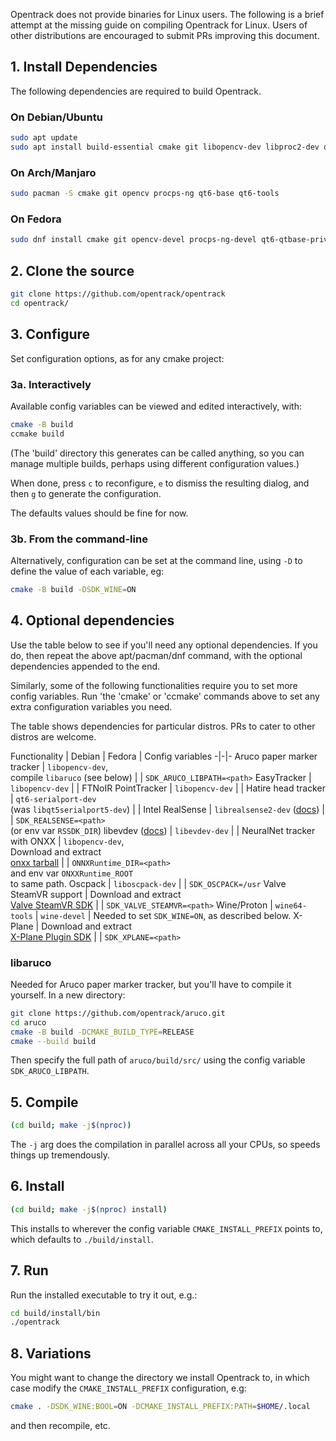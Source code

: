 Opentrack does not provide binaries for Linux users. The following is a brief attempt at the missing guide on compiling Opentrack for Linux. Users of other distributions are encouraged to submit PRs improving this document.

## 1. Install Dependencies

The following dependencies are required to build Opentrack.

### On Debian/Ubuntu

```sh
sudo apt update
sudo apt install build-essential cmake git libopencv-dev libproc2-dev qt6-base-private-dev qt6-tools-dev
```

### On Arch/Manjaro

```sh
sudo pacman -S cmake git opencv procps-ng qt6-base qt6-tools
```

### On Fedora

```sh
sudo dnf install cmake git opencv-devel procps-ng-devel qt6-qtbase-private-devel qt6-qttools-devel
```

## 2. Clone the source

```bash
git clone https://github.com/opentrack/opentrack
cd opentrack/
```

## 3. Configure

Set configuration options, as for any cmake project:

### 3a. Interactively

Available config variables can be viewed and edited interactively, with:

```sh
cmake -B build
ccmake build
```

(The 'build' directory this generates can be called anything, so you can manage multiple builds, perhaps using different configuration values.)

When done, press `c` to reconfigure, `e` to dismiss the resulting dialog, and then `g` to generate the configuration.

The defaults values should be fine for now.

### 3b. From the command-line

Alternatively, configuration can be set at the command line, using `-D` to define the value of each variable, eg:

```sh
cmake -B build -DSDK_WINE=ON
```

## 4. Optional dependencies

Use the table below to see if you'll need any optional dependencies. If you do, then repeat the above apt/pacman/dnf command, with the optional dependencies appended to the end.

Similarly, some of the following functionalities require you to set more config variables. Run 'the 'cmake' or 'ccmake' commands above to set any extra configuration variables you need.

The table shows dependencies for particular distros. PRs to cater to other distros are welcome.

Functionality | Debian | Fedora | Config variables
-|-|-
Aruco paper marker tracker | `libopencv-dev`,<br />compile `libaruco` (see below) | | `SDK_ARUCO_LIBPATH=<path>`
EasyTracker | `libopencv-dev` | | 
FTNoIR PointTracker | `libopencv-dev` | |
Hatire head tracker | `qt6-serialport-dev`<br />(was `libqt5serialport5-dev`) | |
Intel RealSense | `librealsense2-dev` ([docs](https://github.com/IntelRealSense/librealsense/blob/master/doc/distribution_linux.md)) | | `SDK_REALSENSE=<path>`<br />(or env var `RSSDK_DIR`)
libevdev ([docs](https://www.freedesktop.org/wiki/Software/libevdev/)) | `libevdev-dev` | |
NeuralNet tracker with ONXX | `libopencv-dev`,<br />Download and extract<br />[onxx tarball](https://github.com/microsoft/onnxruntime/releases) | | `ONNXRuntime_DIR=<path>`<br />and env var `ONXXRuntime_ROOT`<br />to same path.
Oscpack | `liboscpack-dev` | | `SDK_OSCPACK=/usr`
Valve SteamVR support | Download and extract<br />[Valve SteamVR SDK](https://github.com/ValveSoftware/openvr) | | `SDK_VALVE_STEAMVR=<path>`
Wine/Proton | `wine64-tools` | `wine-devel` | Needed to set `SDK_WINE=ON`, as described below.
X-Plane | Download and extract<br />[X-Plane Plugin SDK](https://developer.x-plane.com/sdk/plugin-sdk-downloads/) | | `SDK_XPLANE=<path>`

### libaruco

Needed for Aruco paper marker tracker, but you'll have to compile it yourself. In a new directory:

```sh
git clone https://github.com/opentrack/aruco.git
cd aruco
cmake -B build -DCMAKE_BUILD_TYPE=RELEASE
cmake --build build
```

Then specify the full path of `aruco/build/src/` using the config variable `SDK_ARUCO_LIBPATH`.

## 5. Compile

```sh
(cd build; make -j$(nproc))
```

The `-j` arg does the compilation in parallel across all your CPUs, so speeds things up tremendously.

## 6. Install

```sh
(cd build; make -j$(nproc) install)
```

This installs to wherever the config variable `CMAKE_INSTALL_PREFIX` points to, which defaults to `./build/install`.

## 7. Run

Run the installed executable to try it out, e.g.:

```sh
cd build/install/bin
./opentrack
```

## 8. Variations

You might want to change the directory we install Opentrack to, in which case
modify the `CMAKE_INSTALL_PREFIX` configuration, e.g:

```sh
cmake . -DSDK_WINE:BOOL=ON -DCMAKE_INSTALL_PREFIX:PATH=$HOME/.local
```

and then recompile, etc.
